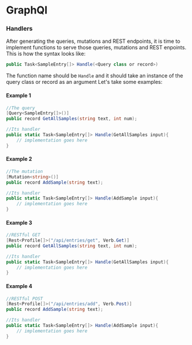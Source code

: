 <!-- # GraphQl -->

# GraphQl

### Handlers
After generating the queries, mutations and REST endpoints, it is time to implement functions to serve those queries, mutations and REST enpoints.
This is how the syntax looks like:
```c#
public Task<SampleEntry[]> Handle(<Query class or record>)
```

The function name should be `Handle` and it should take an instance of the query class or record as an argument
Let's take some examples:


#### Example 1

```c#
//The query
[Query<SampleEntry[]>()]
public record GetAllSamples(string text, int num);

//Its handler
public static Task<SampleEntry[]> Handle(GetAllSamples input){
    // implementation goes here
}
```




#### Example 2

```c#
//The mutation
[Mutation<string>()]
public record AddSample(string text);

//Its handler
public static Task<SampleEntry[]> Handle(AddSample input){
    // implementation goes here
}
```


#### Example 3

```c#
//RESTful GET
[Rest<Profile[]>("/api/entries/get", Verb.Get)]
public record GetAllSamples(string text, int num);

//Its handler
public static Task<SampleEntry[]> Handle(GetAllSamples input){
    // implementation goes here
}
```


#### Example 4

```c#
//RESTful POST
[Rest<Profile[]>("/api/entries/add", Verb.Post)]
public record AddSample(string text);

//Its handler
public static Task<SampleEntry[]> Handle(AddSample input){
    // implementation goes here
}
```
